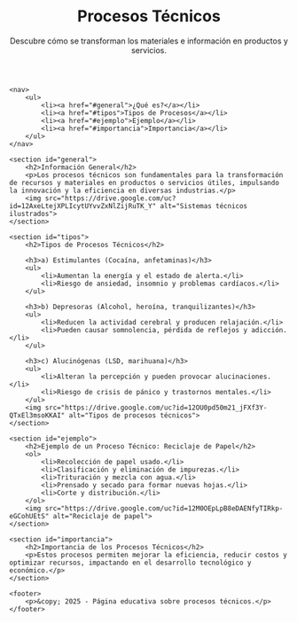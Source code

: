 <!DOCTYPE html>
<html lang="es">
<head>
    <meta charset="UTF-8">
    <meta name="viewport" content="width=device-width, initial-scale=1.0">
    <title>Procesos Técnicos</title>
    <link rel="stylesheet" href="styles.css">
</head>
<body>
    <header>
        <h1>Procesos Técnicos</h1>
        <p>Descubre cómo se transforman los materiales e información en productos y servicios.</p>
    </header>

    <nav>
        <ul>
            <li><a href="#general">¿Qué es?</a></li>
            <li><a href="#tipos">Tipos de Procesos</a></li>
            <li><a href="#ejemplo">Ejemplo</a></li>
            <li><a href="#importancia">Importancia</a></li>
        </ul>
    </nav>

    <section id="general">
        <h2>Información General</h2>
        <p>Los procesos técnicos son fundamentales para la transformación de recursos y materiales en productos o servicios útiles, impulsando la innovación y la eficiencia en diversas industrias.</p>
        <img src="https://drive.google.com/uc?id=12AxeLtejXPLIcytUYvvZxNlZijRuTK_Y" alt="Sistemas técnicos ilustrados">
    </section>

    <section id="tipos">
        <h2>Tipos de Procesos Técnicos</h2>

        <h3>a) Estimulantes (Cocaína, anfetaminas)</h3>
        <ul>
            <li>Aumentan la energía y el estado de alerta.</li>
            <li>Riesgo de ansiedad, insomnio y problemas cardíacos.</li>
        </ul>

        <h3>b) Depresoras (Alcohol, heroína, tranquilizantes)</h3>
        <ul>
            <li>Reducen la actividad cerebral y producen relajación.</li>
            <li>Pueden causar somnolencia, pérdida de reflejos y adicción.</li>
        </ul>

        <h3>c) Alucinógenas (LSD, marihuana)</h3>
        <ul>
            <li>Alteran la percepción y pueden provocar alucinaciones.</li>
            <li>Riesgo de crisis de pánico y trastornos mentales.</li>
        </ul>
        <img src="https://drive.google.com/uc?id=12OU0pd50m21_jFXf3Y-QTxEl3msoKKAI" alt="Tipos de procesos técnicos">
    </section>

    <section id="ejemplo">
        <h2>Ejemplo de un Proceso Técnico: Reciclaje de Papel</h2>
        <ol>
            <li>Recolección de papel usado.</li>
            <li>Clasificación y eliminación de impurezas.</li>
            <li>Trituración y mezcla con agua.</li>
            <li>Prensado y secado para formar nuevas hojas.</li>
            <li>Corte y distribución.</li>
        </ol>
        <img src="https://drive.google.com/uc?id=12M0OEpLpB8eDAENfyTIRkp-eGCohUEtS" alt="Reciclaje de papel">
    </section>

    <section id="importancia">
        <h2>Importancia de los Procesos Técnicos</h2>
        <p>Estos procesos permiten mejorar la eficiencia, reducir costos y optimizar recursos, impactando en el desarrollo tecnológico y económico.</p>
    </section>

    <footer>
        <p>&copy; 2025 - Página educativa sobre procesos técnicos.</p>
    </footer>
</body>
</html>
